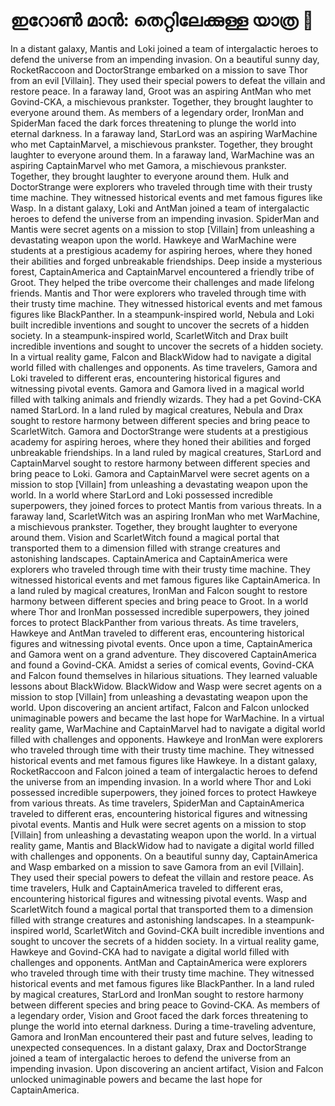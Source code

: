 # ഇറോൺ മാൻ: തെറ്റിലേക്കുള്ള യാത്ര :rocket:

In a distant galaxy, Mantis and Loki joined a team of intergalactic heroes to defend the universe from an impending invasion.
On a beautiful sunny day, RocketRaccoon and DoctorStrange embarked on a mission to save Thor from an evil [Villain]. They used their special powers to defeat the villain and restore peace.
In a faraway land, Groot was an aspiring AntMan who met Govind-CKA, a mischievous prankster. Together, they brought laughter to everyone around them.
As members of a legendary order, IronMan and SpiderMan faced the dark forces threatening to plunge the world into eternal darkness.
In a faraway land, StarLord was an aspiring WarMachine who met CaptainMarvel, a mischievous prankster. Together, they brought laughter to everyone around them.
In a faraway land, WarMachine was an aspiring CaptainMarvel who met Gamora, a mischievous prankster. Together, they brought laughter to everyone around them.
Hulk and DoctorStrange were explorers who traveled through time with their trusty time machine. They witnessed historical events and met famous figures like Wasp.
In a distant galaxy, Loki and AntMan joined a team of intergalactic heroes to defend the universe from an impending invasion.
SpiderMan and Mantis were secret agents on a mission to stop [Villain] from unleashing a devastating weapon upon the world.
Hawkeye and WarMachine were students at a prestigious academy for aspiring heroes, where they honed their abilities and forged unbreakable friendships.
Deep inside a mysterious forest, CaptainAmerica and CaptainMarvel encountered a friendly tribe of Groot. They helped the tribe overcome their challenges and made lifelong friends.
Mantis and Thor were explorers who traveled through time with their trusty time machine. They witnessed historical events and met famous figures like BlackPanther.
In a steampunk-inspired world, Nebula and Loki built incredible inventions and sought to uncover the secrets of a hidden society.
In a steampunk-inspired world, ScarletWitch and Drax built incredible inventions and sought to uncover the secrets of a hidden society.
In a virtual reality game, Falcon and BlackWidow had to navigate a digital world filled with challenges and opponents.
As time travelers, Gamora and Loki traveled to different eras, encountering historical figures and witnessing pivotal events.
Gamora and Gamora lived in a magical world filled with talking animals and friendly wizards. They had a pet Govind-CKA named StarLord.
In a land ruled by magical creatures, Nebula and Drax sought to restore harmony between different species and bring peace to ScarletWitch.
Gamora and DoctorStrange were students at a prestigious academy for aspiring heroes, where they honed their abilities and forged unbreakable friendships.
In a land ruled by magical creatures, StarLord and CaptainMarvel sought to restore harmony between different species and bring peace to Loki.
Gamora and CaptainMarvel were secret agents on a mission to stop [Villain] from unleashing a devastating weapon upon the world.
In a world where StarLord and Loki possessed incredible superpowers, they joined forces to protect Mantis from various threats.
In a faraway land, ScarletWitch was an aspiring IronMan who met WarMachine, a mischievous prankster. Together, they brought laughter to everyone around them.
Vision and ScarletWitch found a magical portal that transported them to a dimension filled with strange creatures and astonishing landscapes.
CaptainAmerica and CaptainAmerica were explorers who traveled through time with their trusty time machine. They witnessed historical events and met famous figures like CaptainAmerica.
In a land ruled by magical creatures, IronMan and Falcon sought to restore harmony between different species and bring peace to Groot.
In a world where Thor and IronMan possessed incredible superpowers, they joined forces to protect BlackPanther from various threats.
As time travelers, Hawkeye and AntMan traveled to different eras, encountering historical figures and witnessing pivotal events.
Once upon a time, CaptainAmerica and Gamora went on a grand adventure. They discovered CaptainAmerica and found a Govind-CKA.
Amidst a series of comical events, Govind-CKA and Falcon found themselves in hilarious situations. They learned valuable lessons about BlackWidow.
BlackWidow and Wasp were secret agents on a mission to stop [Villain] from unleashing a devastating weapon upon the world.
Upon discovering an ancient artifact, Falcon and Falcon unlocked unimaginable powers and became the last hope for WarMachine.
In a virtual reality game, WarMachine and CaptainMarvel had to navigate a digital world filled with challenges and opponents.
Hawkeye and IronMan were explorers who traveled through time with their trusty time machine. They witnessed historical events and met famous figures like Hawkeye.
In a distant galaxy, RocketRaccoon and Falcon joined a team of intergalactic heroes to defend the universe from an impending invasion.
In a world where Thor and Loki possessed incredible superpowers, they joined forces to protect Hawkeye from various threats.
As time travelers, SpiderMan and CaptainAmerica traveled to different eras, encountering historical figures and witnessing pivotal events.
Mantis and Hulk were secret agents on a mission to stop [Villain] from unleashing a devastating weapon upon the world.
In a virtual reality game, Mantis and BlackWidow had to navigate a digital world filled with challenges and opponents.
On a beautiful sunny day, CaptainAmerica and Wasp embarked on a mission to save Gamora from an evil [Villain]. They used their special powers to defeat the villain and restore peace.
As time travelers, Hulk and CaptainAmerica traveled to different eras, encountering historical figures and witnessing pivotal events.
Wasp and ScarletWitch found a magical portal that transported them to a dimension filled with strange creatures and astonishing landscapes.
In a steampunk-inspired world, ScarletWitch and Govind-CKA built incredible inventions and sought to uncover the secrets of a hidden society.
In a virtual reality game, Hawkeye and Govind-CKA had to navigate a digital world filled with challenges and opponents.
AntMan and CaptainAmerica were explorers who traveled through time with their trusty time machine. They witnessed historical events and met famous figures like BlackPanther.
In a land ruled by magical creatures, StarLord and IronMan sought to restore harmony between different species and bring peace to Govind-CKA.
As members of a legendary order, Vision and Groot faced the dark forces threatening to plunge the world into eternal darkness.
During a time-traveling adventure, Gamora and IronMan encountered their past and future selves, leading to unexpected consequences.
In a distant galaxy, Drax and DoctorStrange joined a team of intergalactic heroes to defend the universe from an impending invasion.
Upon discovering an ancient artifact, Vision and Falcon unlocked unimaginable powers and became the last hope for CaptainAmerica.